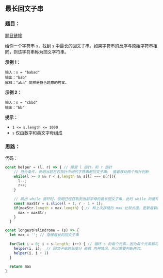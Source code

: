 ## 最长回文子串

### 题目：

[题目链接](https://leetcode.cn/problems/longest-palindromic-substring/description/)

给你一个字符串 `s`，找到 `s` 中最长的回文子串。如果字符串的反序与原始字符串相同，则该字符串称为回文字符串。

**示例 1：**

```
输入：s = "babad"
输出："bab"
解释："aba" 同样是符合题意的答案。
```

**示例 2：**

```
输入：s = "cbbd"
输出："bb"
```

**提示：**

- `1 <= s.length <= 1000`
- `s` 仅由数字和英文字母组成

### 思路：



代码：

```javascript
const helper = (l, r) => { // 接受 l 指针，和 r 指针
    // 符合条件，说明当前左右指针中间的字符串是回文子串， 接着移动两个指针判断
    while(l >= 0 && r < s.length && s[l] === s[r]){ 
      l--;
      r++;
    }
    
    // 跳出 while 循环时，说明已经获取到当前字母的最长回文子串，此时 while 的循环体多执行了一次，所以需要恢复一下
    const maxStr = s.slice(l + 1, r - 1 + 1);
    if(maxStr.length > max.length) { // 和上次存储的 max 比较长度，更新最新的符合题目的子串
      max = maxStr;
    }
  }

const longestPalindrome = (s) => {
  let max = ''; // 存储最长的回文子串
  
  for(let i = 0; i < s.length; i++) { // 循环 s 的每个元素，因为每个元素都可能是回文子串的中心字母
    helper(i, i);  // 回文子串的长度分 奇偶 两种情况，所以需要判断两次。
    helper(i, i + 1)
  }
  
  return max
}
```

